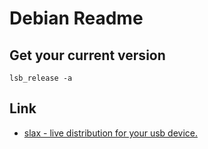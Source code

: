 # Debian Readme

## Get your current version

```
lsb_release -a
```

## Link

* [slax - live distribution for your usb device.](https://www.slax.org/)

